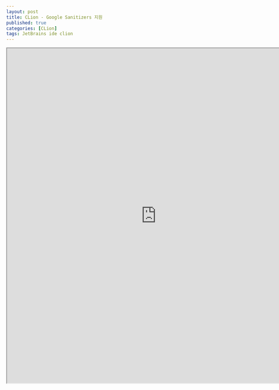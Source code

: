 ```yaml
---
layout: post
title: CLion - Google Sanitizers 지원
published: true
categories: [CLion]
tags: JetBrains ide clion
---
```

<iframe width="800" height="900" src="https://docs.google.com/document/d/e/2PACX-1vQNsUlqwPiVZ0JY31qPRg4kpoVKavpSYX34ipc46Tw0tsmNMuKxtmQPUFiyrg0Mu675Y9D9wcaisppK/pub?embedded=true"></iframe>    
  
